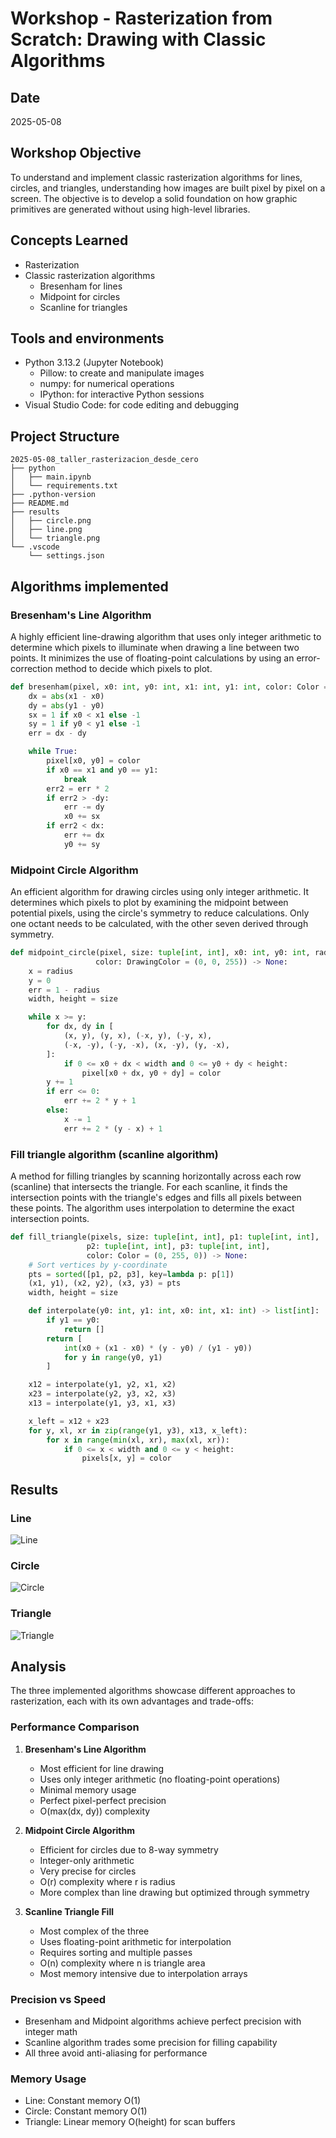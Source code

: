 # Workshop - Rasterization from Scratch: Drawing with Classic Algorithms

## Date

2025-05-08

## Workshop Objective

To understand and implement classic rasterization algorithms for lines, circles,
and triangles, understanding how images are built pixel by pixel on a screen.
The objective is to develop a solid foundation on how graphic primitives
are generated without using high-level libraries.

## Concepts Learned

- Rasterization
- Classic rasterization algorithms
  - Bresenham for lines
  - Midpoint for circles
  - Scanline for triangles

## Tools and environments

- Python 3.13.2 (Jupyter Notebook)
  - Pillow: to create and manipulate images
  - numpy: for numerical operations
  - IPython: for interactive Python sessions
- Visual Studio Code: for code editing and debugging

## Project Structure

```tree
2025-05-08_taller_rasterizacion_desde_cero
├── python
│   ├── main.ipynb
│   └── requirements.txt
├── .python-version
├── README.md
├── results
│   ├── circle.png
│   ├── line.png
│   └── triangle.png
└── .vscode
    └── settings.json
```

## Algorithms implemented

### Bresenham's Line Algorithm

A highly efficient line-drawing algorithm that uses only integer arithmetic to determine which pixels to illuminate when drawing a line between two points. It minimizes the use of floating-point calculations by using an error-correction method to decide which pixels to plot.

```python
def bresenham(pixel, x0: int, y0: int, x1: int, y1: int, color: Color = (255, 0, 0)) -> None:
    dx = abs(x1 - x0)
    dy = abs(y1 - y0)
    sx = 1 if x0 < x1 else -1
    sy = 1 if y0 < y1 else -1
    err = dx - dy

    while True:
        pixel[x0, y0] = color
        if x0 == x1 and y0 == y1:
            break
        err2 = err * 2
        if err2 > -dy:
            err -= dy
            x0 += sx
        if err2 < dx:
            err += dx
            y0 += sy
```

### Midpoint Circle Algorithm

An efficient algorithm for drawing circles using only integer arithmetic. It determines which pixels to plot by examining the midpoint between potential pixels, using the circle's symmetry to reduce calculations. Only one octant needs to be calculated, with the other seven derived through symmetry.

```python
def midpoint_circle(pixel, size: tuple[int, int], x0: int, y0: int, radius: int, 
                   color: DrawingColor = (0, 0, 255)) -> None:
    x = radius
    y = 0
    err = 1 - radius
    width, height = size

    while x >= y:
        for dx, dy in [
            (x, y), (y, x), (-x, y), (-y, x),
            (-x, -y), (-y, -x), (x, -y), (y, -x),
        ]:
            if 0 <= x0 + dx < width and 0 <= y0 + dy < height:
                pixel[x0 + dx, y0 + dy] = color
        y += 1
        if err <= 0:
            err += 2 * y + 1
        else:
            x -= 1
            err += 2 * (y - x) + 1
```

### Fill triangle algorithm (scanline algorithm)

A method for filling triangles by scanning horizontally across each row (scanline) that intersects the triangle. For each scanline, it finds the intersection points with the triangle's edges and fills all pixels between these points. The algorithm uses interpolation to determine the exact intersection points.

```python
def fill_triangle(pixels, size: tuple[int, int], p1: tuple[int, int], 
                 p2: tuple[int, int], p3: tuple[int, int], 
                 color: Color = (0, 255, 0)) -> None:
    # Sort vertices by y-coordinate
    pts = sorted([p1, p2, p3], key=lambda p: p[1])
    (x1, y1), (x2, y2), (x3, y3) = pts
    width, height = size

    def interpolate(y0: int, y1: int, x0: int, x1: int) -> list[int]:
        if y1 == y0:
            return []
        return [
            int(x0 + (x1 - x0) * (y - y0) / (y1 - y0))
            for y in range(y0, y1)
        ]

    x12 = interpolate(y1, y2, x1, x2)
    x23 = interpolate(y2, y3, x2, x3)
    x13 = interpolate(y1, y3, x1, x3)

    x_left = x12 + x23
    for y, xl, xr in zip(range(y1, y3), x13, x_left):
        for x in range(min(xl, xr), max(xl, xr)):
            if 0 <= x < width and 0 <= y < height:
                pixels[x, y] = color
```

## Results

### Line

![Line](results/line.png)

### Circle

![Circle](results/circle.png)

### Triangle

![Triangle](results/triangle.png)

## Analysis

The three implemented algorithms showcase different approaches to rasterization, each with its own advantages and trade-offs:

### Performance Comparison

1. **Bresenham's Line Algorithm**
   - Most efficient for line drawing
   - Uses only integer arithmetic (no floating-point operations)
   - Minimal memory usage
   - Perfect pixel-perfect precision
   - O(max(dx, dy)) complexity

2. **Midpoint Circle Algorithm**
   - Efficient for circles due to 8-way symmetry
   - Integer-only arithmetic
   - Very precise for circles
   - O(r) complexity where r is radius
   - More complex than line drawing but optimized through symmetry

3. **Scanline Triangle Fill**
   - Most complex of the three
   - Uses floating-point arithmetic for interpolation
   - Requires sorting and multiple passes
   - O(n) complexity where n is triangle area
   - Most memory intensive due to interpolation arrays

### Precision vs Speed

- Bresenham and Midpoint algorithms achieve perfect precision with integer math
- Scanline algorithm trades some precision for filling capability
- All three avoid anti-aliasing for performance

### Memory Usage

- Line: Constant memory O(1)
- Circle: Constant memory O(1)
- Triangle: Linear memory O(height) for scan buffers
